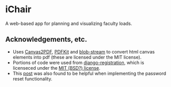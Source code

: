 # iChair

A web-based app for planning and visualizing faculty loads.

## Acknowledgements, etc.
- Uses [Canvas2PDF](https://github.com/joshua-gould/canvas2pdf/), [PDFKit](http://pdfkit.org/) and [blob-stream](https://github.com/devongovett/blob-stream/) 
to convert html canvas elements into pdf (these are licensed under the MIT license).
- Portions of code were used from [django-registration](https://github.com/macropin/django-registration/), which is licenseced under the [MIT (BSD?) license]( https://github.com/macropin/django-registration/).
- This [post](https://ordinarycoders.com/blog/article/django-password-reset) was also found to be helpful when implementing the password reset functionality.
